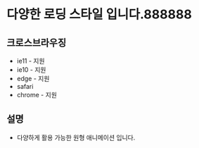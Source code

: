 # 다양한 로딩 스타일 입니다.888888

## 크로스브라우징
- ie11  - 지원
- ie10 - 지원
- edge - 지원
- safari
- chrome - 지원


## 설명
- 다양하게 활용 가능한 원형 애니메이션 입니다.

